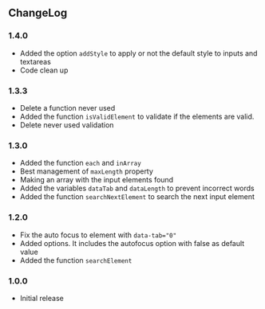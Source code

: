 ## ChangeLog

### 1.4.0
* Added the option `addStyle` to apply or not the default style to inputs and textareas
* Code clean up

### 1.3.3
* Delete a function never used
* Added the function `isValidElement` to validate if the elements are valid.
* Delete never used validation

### 1.3.0

* Added the function `each` and `inArray`
* Best management of `maxLength` property
* Making an array with the input elements found
* Added the variables `dataTab` and `dataLength` to prevent incorrect words
* Added the function `searchNextElement` to search the next input element

### 1.2.0

* Fix the auto focus to element with `data-tab="0"`
* Added options. It includes the autofocus option with false as default value
* Added the function `searchElement`

### 1.0.0

* Initial release